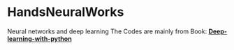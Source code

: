 # HandsNeuralWorks
Neural networks and deep learning
The Codes are mainly from Book: **[Deep-learning-with-python](https://www.pdfdrive.com/deep-learning-with-python-e54511249.html)**
